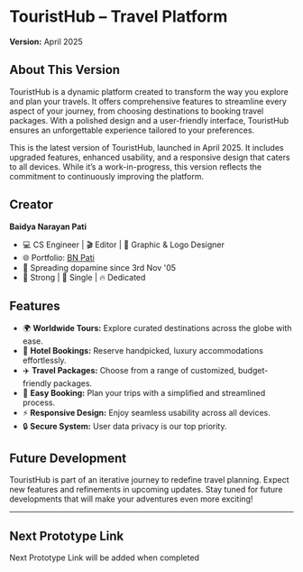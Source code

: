 <!DOCTYPE html>
<html lang="en">

<head>
    <meta charset="UTF-8">
    <meta name="viewport" content="width=device-width, initial-scale=1.0">
    <title>README - TouristHub</title>
</head>

<body>
    <h1>TouristHub – Travel Platform</h1>
    <strong>Version:</strong> April 2025
    <h2> About This Version</h2>
    <p>TouristHub is a dynamic platform created to transform the way you explore and plan your travels. It offers comprehensive features to streamline every aspect of your journey, from choosing destinations to booking travel packages. With a polished design and a user-friendly interface, TouristHub ensures an unforgettable experience tailored to your preferences.</p>
    <p>This is the latest version of TouristHub, launched in April 2025. It includes upgraded features, enhanced usability, and a responsive design that caters to all devices. While it’s a work-in-progress, this version reflects the commitment to continuously improving the platform.</p>
    <h2>Creator</h2>
    <p><strong>Baidya Narayan Pati</strong></p>
    <ul>
        <li>💻 CS Engineer | 🎬 Editor | 🎨 Graphic & Logo Designer</li>
        <li>🌐 Portfolio: <a href="https://bento.me/themacbookguy">BN Pati</a></li>
        <li>💫 Spreading dopamine since 3rd Nov '05</li>
        <li>💪 Strong | 💙 Single | 🔥 Dedicated</li>
    </ul>
    <h2>Features</h2>
    <ul>
        <li>🌍 <strong>Worldwide Tours:</strong> Explore curated destinations across the globe with ease.</li>
        <li>🏨 <strong>Hotel Bookings:</strong> Reserve handpicked, luxury accommodations effortlessly.</li>
        <li>✈️ <strong>Travel Packages:</strong> Choose from a range of customized, budget-friendly packages.</li>
        <li>📅 <strong>Easy Booking:</strong> Plan your trips with a simplified and streamlined process.</li>
        <li>⚡ <strong>Responsive Design:</strong> Enjoy seamless usability across all devices.</li>
        <li>🔒 <strong>Secure System:</strong> User data privacy is our top priority.</li>
    </ul>
    <h2>Future Development</h2>
    <p>TouristHub is part of an iterative journey to redefine travel planning. Expect new features and refinements in upcoming updates. Stay tuned for future developments that will make your adventures even more exciting!</p>
    <hr>
    <h2>Next Prototype Link</h2>
    <p>Next Prototype Link will be added when completed</p>
</body>

</html>
